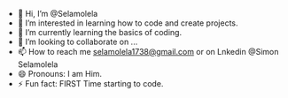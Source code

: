 - 👋 Hi, I’m @Selamolela
- 👀 I’m interested in learning how to code and create projects.
- 🌱 I’m currently learning the basics of coding.
- 💞️ I’m looking to collaborate on ...
- 📫 How to reach me selamolela1738@gmail.com or on Lnkedin @Simon Selamolela
- 😄 Pronouns: I am Him.
- ⚡ Fun fact: FIRST Time starting to code. 

<!---
Selamolela/Selamolela is a ✨ special ✨ repository because its `README.md` (this file) appears on your GitHub profile.
You can click the Preview link to take a look at your changes.
--->
